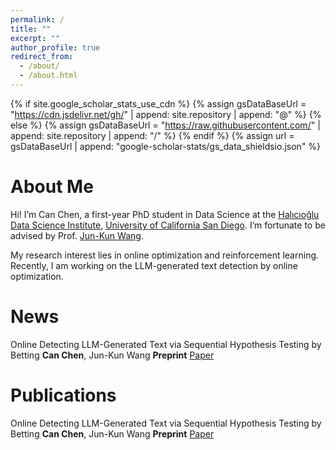 ```yaml
---
permalink: /
title: ""
excerpt: ""
author_profile: true
redirect_from: 
  - /about/
  - /about.html
---
```


{% if site.google_scholar_stats_use_cdn %}
{% assign gsDataBaseUrl = "https://cdn.jsdelivr.net/gh/" | append: site.repository | append: "@" %}
{% else %}
{% assign gsDataBaseUrl = "https://raw.githubusercontent.com/" | append: site.repository | append: "/" %}
{% endif %}
{% assign url = gsDataBaseUrl | append: "google-scholar-stats/gs_data_shieldsio.json" %}

<span class='anchor' id='about-me'></span>

# About Me

Hi! I’m Can Chen, a first-year PhD student in Data Science at the [Halıcıoğlu Data Science Institute](https://datascience.ucsd.edu), [University of California San Diego](https://www.ucsd.edu/). I’m fortunate to be advised by Prof. [Jun-Kun Wang](https://jimwang123.github.io).

My research interest lies in online optimization and reinforcement learning. Recently, I am working on the LLM-generated text detection by online optimization. 

# News

Online Detecting LLM-Generated Text via Sequential Hypothesis Testing by Betting
**Can Chen**, Jun-Kun Wang
**Preprint** [Paper](https://openaccess.thecvf.com/content_cvpr_2016/papers/He_Deep_Residual_Learning_CVPR_2016_paper.pdf)

# Publications 

Online Detecting LLM-Generated Text via Sequential Hypothesis Testing by Betting
**Can Chen**, Jun-Kun Wang
**Preprint** [Paper](https://openaccess.thecvf.com/content_cvpr_2016/papers/He_Deep_Residual_Learning_CVPR_2016_paper.pdf)



